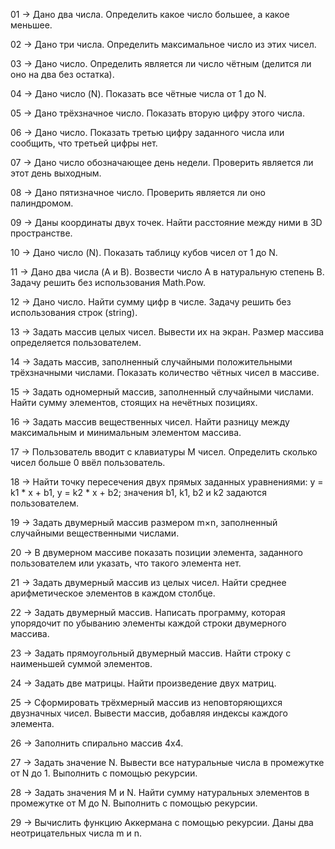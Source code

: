 01 -> Дано два числа. Определить какое число большее, а какое меньшее.

02 -> Дано три числа. Определить максимальное число из этих чисел.

03 -> Дано число. Определить является ли число чётным (делится ли оно на два без остатка).

04 -> Дано число (N). Показать все чётные числа от 1 до N.

05 -> Дано трёхзначное число. Показать вторую цифру этого числа.

06 -> Дано число. Показать третью цифру заданного числа или сообщить, что третьей цифры нет.

07 -> Дано число обозначающее день недели. Проверить является ли этот день выходным.

08 -> Дано пятизначное число. Проверить является ли оно палиндромом.

09 -> Даны координаты двух точек. Найти расстояние между ними в 3D пространстве.

10 -> Дано число (N). Показать таблицу кубов чисел от 1 до N.

11 -> Дано два числа (A и B). Возвести число A в натуральную степень B. Задачу решить без использования Math.Pow.


12 -> Дано число. Найти сумму цифр в числе. Задачу решить без использования строк (string).

13 -> Задать массив целых чисел. Вывести их на экран. Размер массива определяется пользователем.

14 -> Задать массив, заполненный случайными положительными трёхзначными числами. Показать количество чётных чисел в массиве.

15 -> Задать одномерный массив, заполненный случайными числами. Найти сумму элементов, стоящих на нечётных позициях.

16 -> Задать массив вещественных чисел. Найти разницу между максимальным и минимальным элементом массива.

17 -> Пользователь вводит с клавиатуры M чисел. Определить сколько чисел больше 0 ввёл пользователь.

18 -> Найти точку пересечения двух прямых заданных уравнениями: y = k1 * x + b1, y = k2 * x + b2; значения b1, k1, b2 и k2 задаются пользователем.

19 -> Задать двумерный массив размером m×n, заполненный случайными вещественными числами.

20 -> В двумерном массиве показать позиции элемента, заданного пользователем или указать, что такого элемента нет.

21 -> Задать двумерный массив из целых чисел. Найти среднее арифметическое элементов в каждом столбце.

22 -> Задать двумерный массив. Написать программу, которая упорядочит по убыванию элементы каждой строки двумерного массива.

23 -> Задать прямоугольный двумерный массив. Найти строку с наименьшей суммой элементов.

24 -> Задать две матрицы. Найти произведение двух матриц.

25 -> Сформировать трёхмерный массив из неповторяющихся двузначных чисел. Вывести массив, добавляя индексы каждого элемента. 

26 -> Заполнить спирально массив 4х4.

27 -> Задать значение N. Вывести все натуральные числа в промежутке от N до 1. Выполнить с помощью рекурсии.

28 -> Задать значения M и N. Найти сумму натуральных элементов в промежутке от M до N. Выполнить с помощью рекурсии.

29 -> Вычислить функцию Аккермана с помощью рекурсии. Даны два неотрицательных числа m и n.
